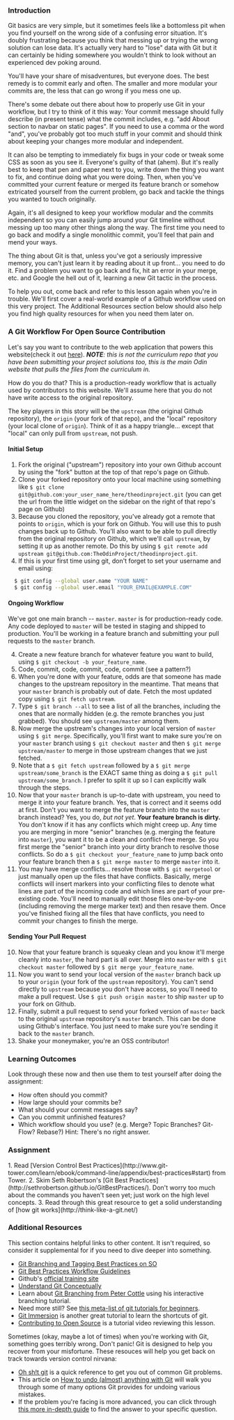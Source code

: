 ### Introduction

Git basics are very simple, but it sometimes feels like a bottomless pit when you find yourself on the wrong side of a confusing error situation.  It's doubly frustrating because you think that messing up or trying the wrong solution can lose data. It's actually very hard to "lose" data with Git but it can certainly be hiding somewhere you wouldn't think to look without an experienced dev poking around.

You'll have your share of misadventures, but everyone does.  The best remedy is to commit early and often.  The smaller and more modular your commits are, the less that can go wrong if you mess one up.  

There's some debate out there about how to properly use Git in your workflow, but I try to think of it this way: Your commit message should fully describe (in present tense) what the commit includes, e.g. "add About section to navbar on static pages".  If you need to use a comma or the word "and", you've probably got too much stuff in your commit and should think about keeping your changes more modular and independent.

It can also be tempting to immediately fix bugs in your code or tweak some CSS as soon as you see it.  Everyone's guilty of that (ahem).  But it's really best to keep that pen and paper next to you, write down the thing you want to fix, and continue doing what you were doing.  Then, when you've committed your current feature or merged its feature branch or somehow extricated yourself from the current problem, go back and tackle the things you wanted to touch originally.  

Again, it's all designed to keep your workflow modular and the commits independent so you can easily jump around your Git timeline without messing up too many other things along the way.  The first time you need to go back and modify a single monolithic commit, you'll feel that pain and mend your ways.

The thing about Git is that, unless you've got a seriously impressive memory, you can't just learn it by reading about it up front... you need to do it.  Find a problem you want to go back and fix, hit an error in your merge, etc. and Google the hell out of it, learning a new Git tactic in the process.  

To help you out, come back and refer to this lesson again when you're in trouble. We'll first cover a real-world example of a Github workflow used on this very project.  The Additional Resources section below should also help you find high quality resources for when you need them later on.

### A Git Workflow For Open Source Contribution

Let's say you want to contribute to the web application that powers this website(check it out [here](https://github.com/TheOdinProject/theodinproject)). _**NOTE**: this is not the curriculum repo that you have been submitting your project solutions too, this is the main Odin website that pulls the files from the curriculum in._

How do you do that?  This is a production-ready workflow that is actually used by contributors to this website.  We'll assume here that you do not have write access to the original repository.

The key players in this story will be the `upstream` (the original Github repository), the `origin` (your fork of that repo), and the "local" repository (your local clone of `origin`).  Think of it as a happy triangle... except that "local" can only pull from `upstream`, not push.

#### Initial Setup

1. Fork the original ("upstream") repository into your own Github account by using the "fork" button at the top of that repo's page on Github.
2. Clone your forked repository onto your local machine using something like `$ git clone git@github.com:your_user_name_here/theodinproject.git` (you can get the url from the little widget on the sidebar on the right of that repo's page on Github)
3. Because you cloned the repository, you've already got a remote that points to `origin`, which is your fork on Github.  You will use this to push changes back up to Github.  You'll also want to be able to pull directly from the original repository on Github, which we'll call `upstream`, by setting it up as another remote.  Do this by using `$ git remote add upstream git@github.com:TheOdinProject/theodinproject.git`.
4. If this is your first time using git, don't forget to set your username and email using:

~~~bash
  $ git config --global user.name "YOUR NAME"
  $ git config --global user.email "YOUR_EMAIL@EXAMPLE.COM"
~~~

#### Ongoing Workflow

We've got one main branch -- `master`.  `master` is for production-ready code.  Any code deployed to `master` will be tested in staging and shipped to production.  You'll be working in a feature branch and submitting your pull requests to the `master` branch.

4. Create a new feature branch for whatever feature you want to build, using `$ git checkout -b your_feature_name`.
5. Code, commit, code, commit, code, commit (see a pattern?)
6. When you're done with your feature, odds are that someone has made changes to the upstream repository in the meantime.  That means that your `master` branch is probably out of date.  Fetch the most updated copy using `$ git fetch upstream`.
7. Type `$ git branch --all` to see a list of all the branches, including the ones that are normally hidden (e.g. the remote branches you just grabbed).  You should see `upstream/master` among them.
8. Now merge the upstream's changes into your local version of `master` using `$ git merge`.  Specifically, you'll first want to make sure you're on your `master` branch using `$ git checkout master` and then `$ git merge upstream/master` to merge in those upstream changes that we just fetched.  
9. Note that a `$ git fetch upstream` followed by a `$ git merge upstream/some_branch` is the EXACT same thing as doing a `$ git pull upstream/some_branch`.  I prefer to split it up so I can explicitly walk through the steps.
9. Now that your `master` branch is up-to-date with upstream, you need to merge it into your feature branch.  Yes, that is correct and it seems odd at first.  Don't you want to merge the feature branch into the `master` branch instead?  Yes, you do, *but not yet*.  **Your feature branch is dirty.**  You don't know if it has any conflicts which might creep up.  Any time you are merging in more "senior" branches (e.g. merging the feature into `master`), you want it to be a clean and conflict-free merge.  So you first merge the "senior" branch into your dirty branch to resolve those conflicts.  So do a `$ git checkout your_feature_name` to jump back onto your feature branch then a  `$ git merge master` to merge `master` into it.
9. You may have merge conflicts... resolve those with `$ git mergetool` or just manually open up the files that have conflicts.  Basically, merge conflicts will insert markers into your conflicting files to denote what lines are part of the incoming code and which lines are part of your pre-existing code. You'll need to manually edit those files one-by-one (including removing the merge marker text) and then resave them.  Once you've finished fixing all the files that have conflicts, you need to commit your changes to finish the merge.

#### Sending Your Pull Request

10. Now that your feature branch is squeaky clean and you know it'll merge cleanly into `master`, the hard part is all over.  Merge into `master` with `$ git checkout master` followed by `$ git merge your_feature_name`.
11. Now you want to send your local version of the `master` branch back up to your `origin` (your fork of the `upstream` repository).  You can't send directly to `upstream` because you don't have access, so you'll need to make a pull request.  Use `$ git push origin master` to ship `master` up to your fork on Github.
12. Finally, submit a pull request to send your forked version of `master` back to the original `upstream` repository's `master` branch.  This can be done using Github's interface.  You just need to make sure you're sending it back to the `master` branch.
13. Shake your moneymaker, you're an OSS contributor!

### Learning Outcomes
Look through these now and then use them to test yourself after doing the assignment:

* How often should you commit?
* How large should your commits be?
* What should your commit messages say?
* Can you commit unfinished features?
* Which workflow should you use? (e.g. Merge? Topic Branches? Git-Flow? Rebase?)  Hint: There's no right answer.

### Assignment

<div class="lesson-content__panel" markdown="1">
  1. Read [Version Control Best Practices](http://www.git-tower.com/learn/ebook/command-line/appendix/best-practices#start) from Tower.
  2. Skim Seth Robertson's [Git Best Practices](http://sethrobertson.github.io/GitBestPractices/).  Don't worry too much about the commands you haven't seen yet; just work on the high level concepts.
  3. Read through this great resource to get a solid understanding of [how git works](http://think-like-a-git.net/)
</div>

### Additional Resources
This section contains helpful links to other content. It isn't required, so consider it supplemental for if you need to dive deeper into something.

* [Git Branching and Tagging Best Practices on SO](http://programmers.stackexchange.com/questions/165725/git-branching-and-tagging-best-practices)
* [Git Best Practices Workflow Guidelines](http://www.lullabot.com/blog/article/git-best-practices-workflow-guidelines)
* Github's [official training site](https://training.github.com/)
* [Understand Git Conceptually](http://www.sbf5.com/~cduan/technical/git/)
* Learn about [Git Branching from Peter Cottle](http://pcottle.github.io/learnGitBranching/) using his interactive branching tutorial.
* Need more still?  See [this meta-list of git tutorials for beginners](http://sixrevisions.com/resources/git-tutorials-beginners/).
* [Git Immersion](http://gitimmersion.com/lab_01.html) is another great tutorial to learn the shortcuts of git.
* [Contributing to Open Source](https://youtu.be/mENDYhfxH-o) is a tutorial video reviewing this lesson.

Sometimes (okay, maybe a lot of times) when you're working with Git, something goes terribly wrong. Don't panic! Git is designed to help you recover from your misfortune. These resouces will help you get back on track towards version control nirvana:

* [Oh sh!t git](http://ohshitgit.com/) is a quick reference to get you out of common Git problems.
* This article on [How to undo (almost) anything with Git](https://github.blog/2015-06-08-how-to-undo-almost-anything-with-git/) will walk you through some of many options Git provides for undoing various mistakes.
* If the problem you're facing is more advanced, you can click through [this more in-depth guide](https://sethrobertson.github.io/GitFixUm/fixup.html) to find the answer to your specific question.
